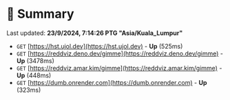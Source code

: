 # 📖 Summary
Last updated: **23/9/2024, 7:14:26 PTG "Asia/Kuala_Lumpur"**

- `GET` [https://hst.ujol.dev](https://hst.ujol.dev) - **Up** (525ms)
- `GET` [https://reddviz.deno.dev/gimme](https://reddviz.deno.dev/gimme) - **Up** (3478ms)
- `GET` [https://reddviz.amar.kim/gimme](https://reddviz.amar.kim/gimme) - **Up** (448ms)
- `GET` [https://dumb.onrender.com](https://dumb.onrender.com) - **Up** (323ms)
